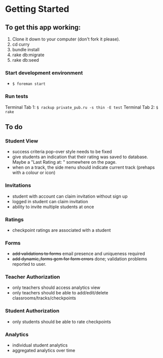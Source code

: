 # Getting Started

## To get this app working:

1. Clone it down to your computer (don't fork it please).
2. cd curry
3. bundle install
4. rake db:migrate
5. rake db:seed

### Start development environment
- `$ foreman start`

### Run tests
Terminal Tab 1: `$ rackup private_pub.ru -s thin -E test`
Terminal Tab 2: `$ rake`

## To do

### Student View
- success criteria pop-over style needs to be fixed
- give students an indication that their rating was saved to database. Maybe a "Last Rating at: <time>" somewhere on the page.
- when on a track, the side menu should indicate current track (prehaps with a colour or icon)

### Invitations
- student with account can claim invitation without sign up
- logged in student can claim invitation
- ability to invite multiple students at once

### Ratings
- checkpoint ratings are associated with a student

### Forms
- ~~add validations to forms~~ email presence and uniqueness required
- ~~add dynamic_forms gem for form errors~~ done; validation problems reported to user.

### Teacher Authorization
- only teachers should access analytics view
- only teachers should be able to add/edit/delete classrooms/tracks/checkpoints

### Student Authorization
- only students should be able to rate checkpoints

### Analytics
- individual student analytics
- aggregated analytics over time
